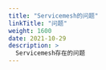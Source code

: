 ```yaml
---
title: "Servicemesh的问题"
linkTitle: "问题"
weight: 1600
date: 2021-10-29
description: >
  Servicemesh存在的问题
---
```


